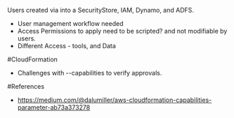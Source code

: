 
Users created via into a SecurityStore, IAM, Dynamo, and ADFS.
- User management workflow needed
- Access Permissions to apply need to be scripted? and not modifiable by users.
- Different Access - tools, and Data



#CloudFormation
- Challenges with --capabilities to verify approvals.




#References
- https://medium.com/@dalumiller/aws-cloudformation-capabilities-parameter-ab73a373278






